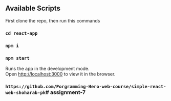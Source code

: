 ## Available Scripts

First clone the repo, then run this commands
### `cd react-app`
### `npm i`
### `npm start`
Runs the app in the development mode.<br />
Open [http://localhost:3000](http://localhost:3000) to view it in the browser.


### `https://github.com/Porgramming-Hero-web-course/simple-react-web-shoharab-pk`# assignment-7
